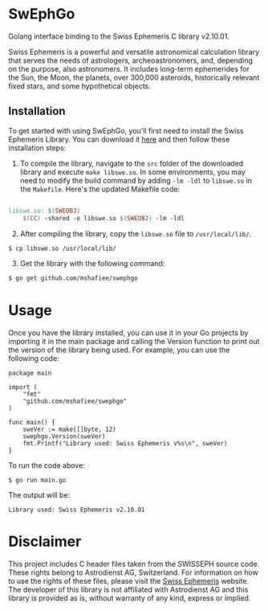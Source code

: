 # SwEphGo
Golang interface binding to the Swiss Ephemeris C library v2.10.01.

Swiss Ephemeris is a powerful and versatile astronomical calculation library that serves the needs of astrologers, archeoastronomers, and, depending on the purpose, also astronomers. It includes long-term ephemerides for the Sun, the Moon, the planets, over 300,000 asteroids, historically relevant fixed stars, and some hypothetical objects.

## Installation

To get started with using SwEphGo, you'll first need to install the Swiss Ephemeris Library. You can download it [here](https://www.astro.com/ftp/swisseph/) and then follow these installation steps:

1. To compile the library, navigate to the `src` folder of the downloaded library and execute `make libswe.so`. In some environments, you may need to modify the build command by adding `-lm -ldl` to `libswe.so` in the `Makefile`. Here's the updated Makefile code:
```makefile

libswe.so: $(SWEOBJ)
	$(CC) -shared -o libswe.so $(SWEOBJ) -lm -ldl
```

2. After compiling the library, copy the `libswe.so` file to `/usr/local/lib/`.
```sh
$ cp libswe.so /usr/local/lib/
```
3. Get the library with the following command:
```sh
$ go get github.com/mshafiee/swephgo
```

# Usage

Once you have the library installed, you can use it in your Go projects by importing it in the main package and calling the Version function to print out the version of the library being used. For example, you can use the following code:

````
package main

import (
	"fmt"
	"github.com/mshafiee/swephgo"
)

func main() {
	sweVer := make([]byte, 12)
	swephgo.Version(sweVer)
	fmt.Printf("Library used: Swiss Ephemeris v%s\n", sweVer)
}

````

To run the code above:

`````
$ go run main.go
`````

The output will be:
`````
Library used: Swiss Ephemeris v2.10.01
`````

# Disclaimer
This project includes C header files taken from the SWISSEPH source code. These rights belong to Astrodienst AG, Switzerland. For information on how to use the rights of these files, please visit the [Swiss Ephemeris](https://www.astro.com/swisseph/swephinfo_e.htm) website. The developer of this library is not affiliated with Astrodienst AG and this library is provided as is, without warranty of any kind, express or implied.



